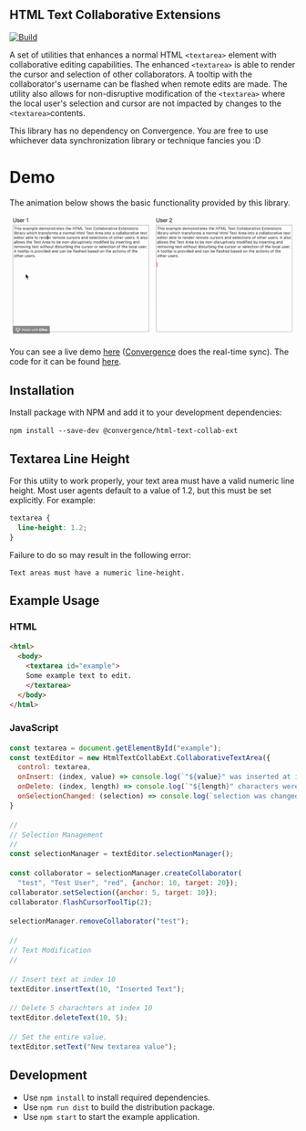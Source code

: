 ## HTML Text Collaborative Extensions
[![Build](https://github.com/convergencelabs/html-text-collab-ext/actions/workflows/build.yml/badge.svg)
](https://github.com/convergencelabs/html-text-collab-ext/actions/workflows/build.yml)

A set of utilities that enhances a normal HTML `<textarea>` element with collaborative editing capabilities. The enhanced `<textarea>` is able to render the cursor and selection of other collaborators. A tooltip with the collaborator's username can be flashed when remote edits are made. The utility also allows for non-disruptive modification of the `<textarea>` where the local user's selection and cursor are not impacted by changes to the `<textarea>`contents.

This library has no dependency on Convergence. You are free to use whichever data synchronization library or technique fancies you :D

# Demo
The animation below shows the basic functionality provided by this library.

![demo graphic](./assets/shared-cursors-and-selections.gif "Shared Cursors and Selections")

You can see a live demo [here](https://examples.convergence.io/examples/collaborative-textarea/) ([Convergence](https://convergence.io) does the real-time sync).  The code for it can be found [here](https://github.com/convergencelabs/javascript-examples/tree/master/src/examples/collaborative-textarea).


## Installation

Install package with NPM and add it to your development dependencies:

```npm install --save-dev @convergence/html-text-collab-ext```

## Textarea Line Height
For this utiity to work properly, your text area must have a valid numeric line height.  Most user agents default to a value of 1.2, but this must be set explicitly.  For example:

```css
textarea {
  line-height: 1.2;
}
```

Failure to do so may result in the following error:

```
Text areas must have a numeric line-height.
```

## Example Usage

### HTML
```html
<html>
  <body>
    <textarea id="example">
    Some example text to edit.
    </textarea>
  </body>
</html>
```

### JavaScript
```javascript
const textarea = document.getElementById("example");
const textEditor = new HtmlTextCollabExt.CollaborativeTextArea({
  control: textarea,
  onInsert: (index, value) => console.log(`"${value}" was inserted at index ${index}`,
  onDelete: (index, length) => console.log(`"${length}" characters were deleted at index ${index}`,
  onSelectionChanged: (selection) => console.log(`selection was changed to ${JSON.stringify(selection)}`)
}

//
// Selection Management
//
const selectionManager = textEditor.selectionManager();

const collaborator = selectionManager.createCollaborator(
  "test", "Test User", "red", {anchor: 10, target: 20});
collaborator.setSelection({anchor: 5, target: 10});
collaborator.flashCursorToolTip(2);

selectionManager.removeCollaborator("test");

//
// Text Modification
//

// Insert text at index 10
textEditor.insertText(10, "Inserted Text");

// Delete 5 charachters at index 10
textEditor.deleteText(10, 5);

// Set the entire value.
textEditor.setText("New textarea value");
```

## Development

- Use `npm install` to install required dependencies.
- Use `npm run dist` to build the distribution package.
- Use `npm start` to start the example application.

